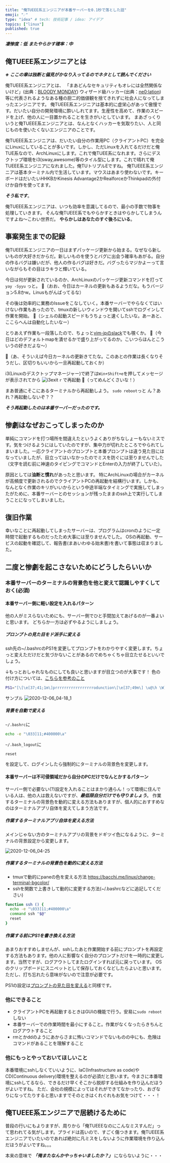 ```yaml
---
title: "俺TUEEE系エンジニアが本番サーバーを0.1秒で落とした話"
emoji: "☄"
type: "idea" # tech: 技術記事 / idea: アイデア
topics: ["linux"]
published: true
---
```


***凄惨度：低***
***またやらかす確率：中***

## 俺TUEEE系エンジニアとは

***※ ここの章は独断と偏見がかなり入ってるのでネタとして読んでください***

俺TUEEE系エンジニアとは、
「まあどんなセキュリティもオレには全然関係ないけど」(出典：[BLOODY MONDAY](https://dic.pixiv.net/a/BLOODY_MONDAY))
ウィザード級ハッカー(出典：[ne0;lation](https://dic.pixiv.net/a/ne0%3Blation))
等に代表されるようなある種の厨二的価値観を捨てきれずに社会人になってしまったエンジニアです。
俺TUEEE系エンジニアは基本的に虚栄心があって傲慢です。だいたい自分の開発環境に酔いしれてます。生産性を高めて、作業のスピードを上げ、他の人に一目置かれることを生きがいとしています。
まあざっくりいうと俺TUEEE系エンジニアとは、なんとなくハッカーを気取りたい、人と同じものを使いたくないエンジニアのことです。

俺TUEEE系エンジニアは、だいたい自分の作業用PC（クライアントPC）を完全にLinuxにしていることが多いです。しかし、ただLinuxを入れてるだけだと俺TUE系なので、ArchLinuxにします。これで俺TUEE系になれます。さらにデスクトップ環境をi3(sway,awesome)等のタイル型にします。これで晴れて俺TUEEE系エンジニアになれました。俺TUトリプルEですね。
俺TUEEE系エンジニアは基本ターミナル内で生活しています。マウスはあまり使わないです。キーボードはだいたいHHKBかKinesis Advantage2かRealforceかThinkpadの外付けか自作を使ってます。

***そう私です***。

俺TUEEE系エンジニアは、いつも効率を意識してるので、最小の手数で物事を処理していきます。
そんな俺TUEEE系でもやらかすときはやらかしてしまうんですよね〜こわい世界だ。
**やらかしはあなたのすぐ後ろにいる**。

## 事案発生までの記録

俺TUEEE系エンジニアの一日はまずパッケージ更新から始まる。なぜなら新しいものが大好きだからだ。新しいものを使うとバグに出会う確率もあがる。自分の作るバグは嫌いだが、他人の作るバグは好きだ。バグったらマジかよーって言いながらもその目はラキラと輝いている。

今日は何が更新されているのか、ArchLinuxのパッケージ更新コマンドを打って `yay -Syyu` っと。
💬（おお、今日はカーネルの更新もあるようだな。もうバージョン5.8かw。Linusもがんばってるな）

その後は効率的に業務のIssueをこなしていく。本番サーバーでやらなくてはいけない作業もあったので、tmuxの新しいウィンドウを開いてsshでログインして作業を開始。
💬（シェルの起動スピードもうちょっと速くしたいな。あーあと、ここらへんは自動化したいなー）

とりあえず作業も一段落したので、ちょっと[vim-jpのslack](https://vim-jp.org/docs/chat.html)でも覗くか。
💬（今日はどのデフォルトmapを潰せるかで盛り上がってるのか。こいつらほんとこういうの好きだよな〜）

💬（あ、そういえば今日カーネルの更新きてたな。このあとの作業は長くなりそうだし、区切りもいいから一旦再起動しておくか）

i3(Linuxのデスクトップマネージャー)で終了は`Win+Shift+e`を押してメッセージが表示されてから
![i3exit](https://user-images.githubusercontent.com/8683947/100548771-fa027f80-32b1-11eb-9b4c-c9e9d2e8c90f.png)
`r` で再起動
💬（ってめんどくさいな！）

まあ普通にそこにあるターミナルから再起動しよう。
`sudo reboot`っと
ん？あれ？再起動しないぞ？？

***そう再起動したのは本番サーバーだったのです。***

## 惨劇はなぜおこってしまったのか

単純にコマンドを打つ場所を間違えたというよくありがちなしょーもないミスです。気をつけるようにはしていたのですが、集中力が切れたところでやられてしまいました。一応クライアントのプロンプトと本番プロンプトは違う見た目にはなっていましたが、目立ってはいなかったのでミスを防ぐには至りませんでした（文字を読む前に神速のタイピングでコマンドとEnterの入力が終了していた）。

原因としては**油断と慣れ**があったと思います。
特にArchLinuxの場合がカーネルが高頻度で更新されるのでクライアントPCの再起動を結構行います。しかも、なんとなく作業のキリがいいからという中途半端なタイミングで実施してしまったがために、本番サーバーとのセッションが残ったままのssh上で実行してしまうことになってしまいました。

## 復旧作業

幸いなことに再起動してしまったサーバーは、プログラムはcronのように一定時間で起動するものだったため大事には至りませんでした。
OSの再起動、サービスの起動を確認して、報告書(まあいわゆる始末書)を書いて事態は収まりました。

## 二度と惨劇を起こさないためにどうしたらいいか

### 本番サーバーのターミナルの背景色を他と変えて認識しやすくしておく(必須)

#### 本番サーバー側に軽い設定を入れるパターン

他の人がミスらないためにも、サーバー側でひと手間加えてあげるのが一番よいと思います。
どちらか一方は必ずやるようにしましょう。

##### プロンプトの見た目をド派手に変える

ssh先の~/.bashrcのPS1を変更してプロンプトをわかりやすく変更します。ちょっと変えただけだと気づかないことがあるのでめちゃくちゃ目立たせるといいでしょう。

↓もっとおしゃれなものにしても良いと思いますが目立つのが大事です！
色の付け方については、[こちらを参考のこと](https://qiita.com/hmmrjn/items/60d2a64c9e5bf7c0fe60)

```bash
PS1="[\[\e[37;41;1m\]prrrrrrrrrrrrrrrrrodunction\[\e[37;49m\] \u@\h \W]\$ "
```

サンプル
![2020-12-06_04-18_1](https://user-images.githubusercontent.com/8683947/101261377-29b1fb80-377a-11eb-8a28-86001688664e.png)

##### 背景を自動で変える

`~/.bashrc`に

```bash
echo -e "\033]11;#400000\a"
```

`~/.bash_logout`に

```bash
reset
```

を設定して、ログインしたら強制的にターミナルの背景色を変更します。

#### 本番サーバーは不可侵領域だから自分のPCだけでなんとかするパターン

サーバー側で必要ない(?)設定を入れることはまかり通らん！って環境に住んでいる人は、他の人は救えないですが、***最低限自分だけでも守りましょう***。
作業するターミナルの背景色を動的に変える方法もありますが、個人的におすすめなのはターミナルアプリ自体を変えてしまう方法です。

##### 作業するターミナルアプリ自体を変える方法

メインじゃない方のターミナルアプリの背景をドギツイ色になるように、ターミナルの背景設定から変更します。

![2020-12-06_04-25](https://user-images.githubusercontent.com/8683947/101261532-67635400-377b-11eb-94df-411d2fbea0b5.png)

##### 作業するターミナルの背景色を動的に変える方法

- tmuxで動的にpaneの色を変える方法 https://bacchi.me/linux/change-terminal-bgcolor/
- sshを関数で上書きして動的に変更する方法(~/.bashrcなどに追記してください)

```bash
function ssh () {
  echo -e "\033]11;#400000\a"
  command ssh "$@"
  reset
}
```

##### 作業する前にPS1を書き換える方法

あまりおすすめしませんが、sshしたあと作業開始する前にプロンプトを再設定する方法もあります。他の人に影響なく自分のプロンプトだけを一時的に変更します。当然ですが、ログアウトしてまたログインすれば元に戻っています。
OSのクリップボードにスニペットとして保存しておくなどしたらよいと思います。ただし、打ち忘れたら意味がないので注意が必要です。

PS1の設定は[プロンプトの見た目を変える](#プロンプトの見た目を変える)と同様です。

### 他にできること

- クライアントPCを再起動するときはGUIの機能で行う。安易に`sudo reboot`しない
- 本番サーバーでの作業時間を最小にすること。作業がなくなったらきちんとログアウトすること
- rmとかddのようにあからさまに怖いコマンドでないものの中にも、危険はコマンドがあることを理解すること

### 他にもっとやっておいてほしいこと

本番環境にsshしなくていいように、IaC(Infrastructure as code)や CD(Continuous delivery)環境を整えるのが必須だと思います。今まさに本番環境にsshしてるなら、できるだけ早くそこから脱却する仕組みを作り込んだほうがよいですね。
ただ、会社の規模によってはそれができてなかったり、おざなりになってたりすると思いますでそのときはくれぐれもお気をつけて・・・！

## 俺TUEEE系エンジニアで居続けるために

普段の行いにもよりますが、周りから「俺TUEEEなのにこんなミスすんだ」って思われてる気がします。プライドは高いので、すごく傷つきます。俺TUEEE系エンジニアでいたいのであれば絶対に凡ミスをしないように作業環境を作り込んだほうがよいですね。。。

本来の意味で ***「俺またなんかやっちゃいましたか？」*** にならないように・・・

